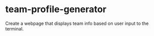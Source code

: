 # team-profile-generator
Create a webpage that displays team info based on user input to the terminal.
